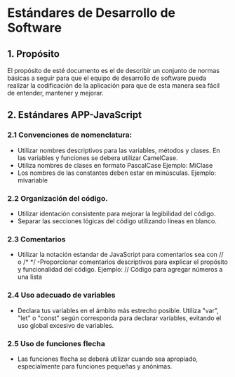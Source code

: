 # Estándares de Desarrollo de Software

## 1. Propósito
El propósito de esté documento es el de describir un conjunto  de normas básicas a seguir para que el equipo de desarrollo de software  pueda realizar la codificación de la aplicación para que de esta manera sea fácil de entender, mantener y mejorar.
## 2. Estándares APP-JavaScript
### 2.1 Convenciones de nomenclatura:
- Utilizar nombres descriptivos para las variables, métodos y clases. En las variables y funciones se debera utilizar CamelCase.
- Utiliza nombres de clases en formato PascalCase 
Ejemplo: MiClase
- Los nombres de las constantes deben estar en minúsculas. 
Ejemplo: mivariable
### 2.2 Organización del código.
- Utilizar identación consistente para mejorar la legibilidad del código.
- Separar las secciones lógicas del código utilizando líneas en blanco.
### 2.3 Comentarios
- Utilizar la notación estandar de JavaScript para comentarios sea con // o /* */
-Proporcionar comentarios descriptivos para explicar el propósito y funcionalidad del código.
Ejemplo:
// Código para agregar números a una lista
### 2.4 Uso adecuado de variables
- Declara tus variables en el ámbito más estrecho posible. Utiliza "var", "let" o "const" según corresponda para declarar variables, 
evitando el uso global excesivo de variables.
### 2.5 Uso de funciones flecha
- Las funciones flecha se deberá utilizar cuando sea apropiado, especialmente para funciones pequeñas y anónimas.